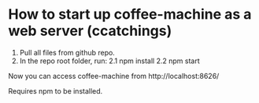 # How to start up coffee-machine as a web server (ccatchings)

1.  Pull all files from github repo.
2.  In the repo root folder, run:
		2.1 npm install
		2.2 npm start
		
Now you can access coffee-machine from http://localhost:8626/
		
Requires npm to be installed.